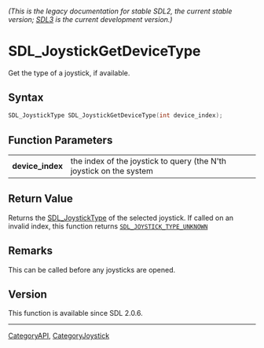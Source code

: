 ###### (This is the legacy documentation for stable SDL2, the current stable version; [SDL3](https://wiki.libsdl.org/SDL3/) is the current development version.)
# SDL_JoystickGetDeviceType

Get the type of a joystick, if available.

## Syntax

```c
SDL_JoystickType SDL_JoystickGetDeviceType(int device_index);

```

## Function Parameters

|                      |                                                                     |
| -------------------- | ------------------------------------------------------------------- |
| **device_index**     | the index of the joystick to query (the N'th joystick on the system |

## Return Value

Returns the [SDL_JoystickType](SDL_JoystickType) of the selected joystick.
If called on an invalid index, this function returns
[`SDL_JOYSTICK_TYPE_UNKNOWN`](SDL_JOYSTICK_TYPE_UNKNOWN)

## Remarks

This can be called before any joysticks are opened.

## Version

This function is available since SDL 2.0.6.

----
[CategoryAPI](CategoryAPI), [CategoryJoystick](CategoryJoystick)

